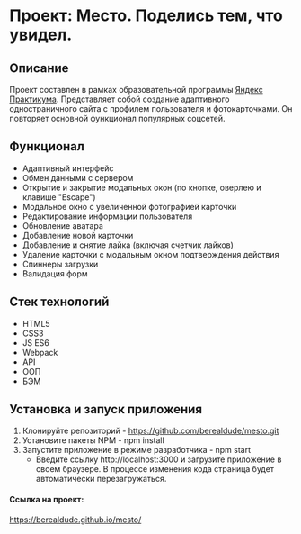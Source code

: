 # Проект: Место. Поделись тем, что увидел.

## Описание
Проект составлен в рамках образовательной программы <a href="https://practicum.yandex.ru/">Яндекс Практикума</a>. Представляет собой создание адаптивного одностраничного сайта с профилем пользователя и фотокарточками. Он повторяет основной функционал популярных соцсетей.

## Функционал
* Адаптивный интерфейс
* Обмен данными с сервером
* Открытие и закрытие модальных окон (по кнопке, оверлею и клавише "Escape")
* Модальное окно с увеличенной фотографией карточки
* Редактирование информации пользователя
* Обновление аватара
* Добавление новой карточки
* Добавление и снятие лайка (включая счетчик лайков)
* Удаление карточки с модальным окном подтверждения действия
* Спиннеры загрузки
* Валидация форм

## Стек технологий
* HTML5
* CSS3
* JS ES6
* Webpack
* API
* ООП
* БЭМ

## Установка и запуск приложения
1. Клонируйте репозиторий - https://github.com/berealdude/mesto.git
2. Установите пакеты NPM  - npm install
3. Запустите приложение в режиме разработчика - npm start
   * Введите ссылку http://localhost:3000 и загрузите приложение в своем браузере. В процессе изменения кода страница будет автоматически перезагружаться.

#### Ссылка на проект:
https://berealdude.github.io/mesto/
